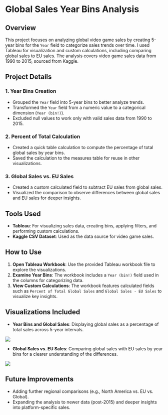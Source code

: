 # Global Sales Year Bins Analysis

## Overview
This project focuses on analyzing global video game sales by creating 5-year bins for the `Year` field to categorize sales trends over time. I used Tableau for visualization and custom calculations, including comparing global sales to EU sales. The analysis covers video game sales data from 1990 to 2015, sourced from Kaggle.

## Project Details
### 1. Year Bins Creation
- Grouped the `Year` field into 5-year bins to better analyze trends.
- Transformed the `Year` field from a numeric value to a categorical dimension (`Year (bin!)`).
- Excluded null values to work only with valid sales data from 1990 to 2015.

### 2. Percent of Total Calculation
- Created a quick table calculation to compute the percentage of total global sales by year bins.
- Saved the calculation to the measures table for reuse in other visualizations.

### 3. Global Sales vs. EU Sales
- Created a custom calculated field to subtract EU sales from global sales.
- Visualized the comparison to observe differences between global sales and EU sales for deeper insights.

## Tools Used
- **Tableau**: For visualizing sales data, creating bins, applying filters, and performing custom calculations.
- **Kaggle CSV Dataset**: Used as the data source for video game sales.

## How to Use
1. **Open Tableau Workbook**: Use the provided Tableau workbook file to explore the visualizations.
2. **Examine Year Bins**: The workbook includes a `Year (bin!)` field used in the columns for categorizing data.
3. **View Custom Calculations**: The workbook features calculated fields such as `Percent of Total Global Sales` and `Global Sales - EU Sales` to visualize key insights.

## Visualizations Included
- **Year Bins and Global Sales**: Displaying global sales as a percentage of total sales across 5-year intervals.

<a href="https://public.tableau.com/views/YearBinsandGlobalSales/YearBinsandGlobalSales?:language=en-US&:sid=&:redirect=auth&:display_count=n&:origin=viz_share_link">
      <img src="https://github.com/user-attachments/assets/9249417e-4115-4721-9d15-71ef9e6215eb" />
</a>

- **Global Sales vs. EU Sales**: Comparing global sales with EU sales by year bins for a clearer understanding of the differences.

<a href="https://public.tableau.com/views/GlobalSalesvsEUSales/GlobalSalesvs_EUSales?:language=en-US&:sid=&:redirect=auth&:display_count=n&:origin=viz_share_link">
      <img src="https://github.com/user-attachments/assets/633d1384-47b6-47af-b6e2-e86317ea0ca3" />
</a>


## Future Improvements
- Adding further regional comparisons (e.g., North America vs. EU vs. Global).
- Expanding the analysis to newer data (post-2015) and deeper insights into platform-specific sales.
